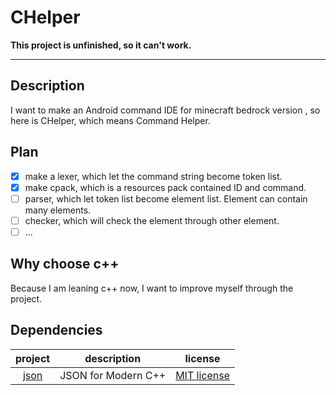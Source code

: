 # CHelper

**This project is unfinished, so it can't work.**

---

## Description

I want to make an Android command IDE for minecraft bedrock version , so here is CHelper, which means Command
Helper.

## Plan

- [x] make a lexer, which let the command string become token list.
- [x] make cpack, which is a resources pack contained ID and command.
- [ ] parser, which let token list become element list. Element can contain many elements.
- [ ] checker, which will check the element through other element.
- [ ] ...

## Why choose c++

Because I am leaning c++ now, I want to improve myself through the project.

## Dependencies

|                 project                  |     description     |                                 license                                  |
|:----------------------------------------:|:-------------------:|:------------------------------------------------------------------------:|
| [json](https://github.com/nlohmann/json) | JSON for Modern C++ | [MIT license](https://github.com/nlohmann/json/blob/develop/LICENSE.MIT) |
